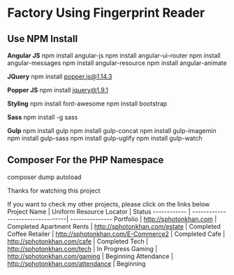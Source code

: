 # Factory Using Fingerprint Reader #

## Use NPM Install ##

**Angular JS**
npm install angular-js
npm install angular-ui-router
npm install angular-messages
npm install angular-resource
npm install angular-animate

**JQuery**
npm install popper.js@1.14.3

**Popper JS**
npm install jquery@1.9.1

**Styling**
npm install font-awesome
npm install bootstrap 

**Sass**
npm install -g sass

**Gulp**
npm install gulp 
npm install gulp-concat
npm install gulp-imagemin
npm install gulp-sass
npm install gulp-uglify
npm install gulp-watch


## Composer For the  PHP Namespace ##
composer dump autoload

Thanks for watching this project

If you want to check my other projects, please click on the links below
Project Name | Uniform Resource Locator         | Status
------------ | ---------------------------------| ---------------
Portfolio | http://sphotonkhan.com | Completed
Apartment Rents | http://sphotonkhan.com/estate | Completed
Coffee Retailer | http://sphotonkhan.com/E-Commerce2 | Completed
Cafe | http://sphotonkhan.com/cafe | Completed
Tech | http://sphotonkhan.com/tech | In Progress
Gaming | http://sphotonkhan.com/gaming | Beginning
Attendance | http://sphotonkhan.com/attendance | Beginning